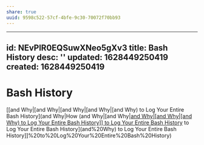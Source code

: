 ```yaml
---
share: true
uuid: 9598c522-57cf-4bfe-9c30-70072f70bb93
---
```

---
id: NEvPlR0EQSuwXNeo5gXv3
title: Bash History
desc: ''
updated: 1628449250419
created: 1628449250419
---
# Bash History
[[and Why|[and Why|[and Why|[and Why|[and Why) to Log Your Entire Bash History](and Why|How (and Why|[and Why|[and Why|[and Why|[and Why) to Log Your Entire Bash History]] to Log Your Entire Bash History](and%20Why) to Log Your Entire Bash History](and%20Why) to Log Your Entire Bash History]]%20to%20Log%20Your%20Entire%20Bash%20History)
